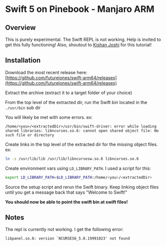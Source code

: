 # Swift 5 on Pinebook - Manjaro ARM

## Overview
This is purely experimental. The Swift REPL is not working. Help is invited to get this fully functioning! Also, shoutout to [Kishan Joshi](https://www.youtube.com/watch?v=BqRjHvzXSk0&t) for this tutorial!

## Installation

Download the most recent release here: [https://github.com/futurejones/swift-arm64/releases](https://github.com/futurejones/swift-arm64/releases)

Extract the archive (extract it to a target folder of your choice)

From the top level of the extracted dir, run the Swift bin located in the `./usr/bin` sub dir

You will likely be met with some errors. ex:
```
/home/<you>/<extractedDir>/usr/bin/swift-driver: error while loading shared libraries: libncurses.so.6: cannot open shared object file: No such file or directory
```

Create links in the top level of the extracted dir for the missing object files. ex:
```bash
ln -s /usr/lib/lib /usr/lib/libncursesw.so.6 libncurses.so.6
```

Create environment vars using `LD_LIBRARY_PATH`. I used a script for this:

```bash
export LD_LIBRARY_PATH=$LD_LIBRARY_PATH:/home/<you>/<extractedDir>
```

Source the setup script and rerun the Swift binary. Keep linking object files until you get a message back that says "Welcome to Swift!"

**You should now be able to point the swift bin at swift files!**

## Notes

The repl is currently not working. I get the following error:

```
libpanel.so.6: version `NCURSES6_5.0.19991023' not found
```
